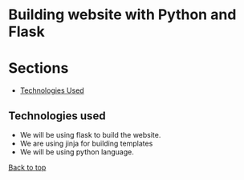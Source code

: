 # Building website with **Python** and **Flask**

# Sections

- [Technologies Used](#technologies-used)


## Technologies used
- We will be using flask to build the website.
- We are using jinja for building templates
- We will be using python language.

[Back to top](#learning-python)